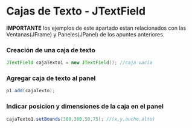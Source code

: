 # Cajas de Texto - JTextField
**IMPORTANTE** los ejemplos de este apartado estan relacionados con las Ventanas(JFrame) y Paneles(JPanel) de los apuntes anteriores.
### Creación de una caja de texto
```java
JTextField cajaTexto1 = new JTextField(); //caja vacía
```
### Agregar caja de texto al panel
```java
p1.add(cajaTexto);
```
### Indicar posicion y dimensiones de la caja en el panel
```java
cajaTexto1.setBounds(300,300,50,75); //(x,y,ancho,alto)
```

